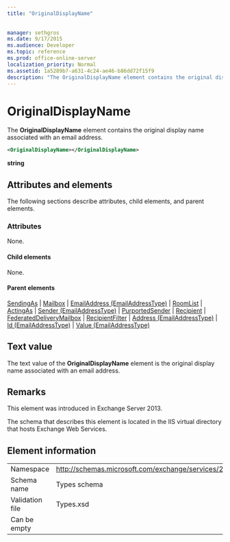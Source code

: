 ```yaml
---
title: "OriginalDisplayName"
 
 
manager: sethgros
ms.date: 9/17/2015
ms.audience: Developer
ms.topic: reference
ms.prod: office-online-server
localization_priority: Normal
ms.assetid: 1a5289b7-a631-4c24-ae46-b86dd72f15f9
description: "The OriginalDisplayName element contains the original display name associated with an email address."
---
```


# OriginalDisplayName

The **OriginalDisplayName** element contains the original display name associated with an email address. 
  
```XML
<OriginalDisplayName></OriginalDisplayName>
```

 **string**
## Attributes and elements

The following sections describe attributes, child elements, and parent elements.
  
### Attributes

None.
  
#### Child elements

None.
  
#### Parent elements

[SendingAs](sendingas.md) | [Mailbox](mailbox.md) | [EmailAddress (EmailAddressType)](emailaddress-emailaddresstype.md) | [RoomList](roomlist.md) | [ActingAs](actingas.md) | [Sender (EmailAddressType)](sender-emailaddresstype.md) | [PurportedSender](purportedsender.md) | [Recipient](recipient.md) | [FederatedDeliveryMailbox](federateddeliverymailbox.md) | [RecipientFilter](recipientfilter.md) | [Address (EmailAddressType)](address-emailaddresstype.md) | [Id (EmailAddressType)](id-emailaddresstype.md) | [Value (EmailAddressType)](value-emailaddresstype.md)
  
## Text value

The text value of the **OriginalDisplayName** element is the original display name associated with an email address. 
  
## Remarks

This element was introduced in Exchange Server 2013.
  
The schema that describes this element is located in the IIS virtual directory that hosts Exchange Web Services.
  
## Element information

|||
|:-----|:-----|
|Namespace  <br/> |http://schemas.microsoft.com/exchange/services/2006/types  <br/> |
|Schema name  <br/> |Types schema  <br/> |
|Validation file  <br/> |Types.xsd  <br/> |
|Can be empty  <br/> ||
   

